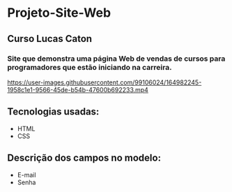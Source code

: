 # Projeto-Site-Web
<h2>Curso Lucas Caton</h2>

### Site que demonstra uma página Web de vendas de cursos para programadores que estão iniciando na carreira.

https://user-images.githubusercontent.com/99106024/164982245-1958c1e1-9566-45de-b54b-47600b692233.mp4

## Tecnologias usadas:

+ HTML
+ CSS  

## Descrição dos campos no modelo:

+ E-mail
+ Senha








